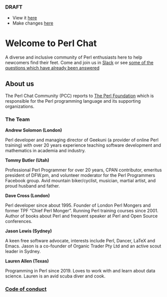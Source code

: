 ### DRAFT

* View it [here](https://andrewsolomon.github.io/perl-chat/)
* Make changes [here](https://github.com/andrewsolomon/perl-chat/)

# Welcome to Perl Chat

A diverse and inclusive community of Perl enthusiasts here to help newcomers find their feet. Come and join us in [Slack](join-slack.md) or see [some of the questions which have already been answered](https://stackoverflow.com/questions/tagged/perl?tab=Frequent)

## About us

The Perl Chat Community (PCC) reports to [The Perl Foundation](https://www.perlfoundation.org/) which is responsible for the Perl programming language and its supporting organizations.

### The Team

**Andrew Solomon (London)**

Perl developer and managing director of Geekuni (a provider of online Perl training) with over 20 years experience teaching software development and mathematics in academia and industry.

**Tommy Butler (Utah)**

Professional Perl Programmer for over 20 years, CPAN contributor, emeritus president of DFW.pm, and volunteer moderator for the Perl Programmers Facebook group. Avid mountain biker/cyclist, musician, martial artist, and proud husband and father.

**Dave Cross (London)**

Perl developer since about 1995. Founder of London Perl Mongers and former TPF “Chief Perl Monger”. Running Perl training courses since 2001. Author of books about Perl and frequent speaker at Perl and Open Source conferences.

**Jason Lewis (Sydney)**

A keen free software advocate, interests include Perl, Dancer, LaTeX and Emacs. Jason is a co-founder of Organic Trader Pty Ltd and an active scout leader in Sydney.

**Lauren Allen (Texas)**

Programming in Perl since 2019. Loves to work with and learn about data science. Lauren is an avid scuba diver and cook.



### [Code of conduct](cc.md)
